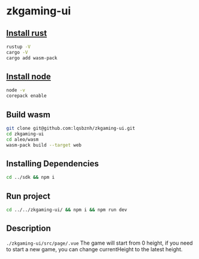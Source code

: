 # zkgaming-ui

## [Install rust](https://rustup.rs/)
``` bash
rustup -V
cargo -V
cargo add wasm-pack
```

## [Install node](https://nodejs.org/en)
``` bash
node -v
corepack enable
```

## Build wasm
``` bash
git clone git@github.com:lqsbznh/zkgaming-ui.git
cd zkgaming-ui
cd aleo/wasm
wasm-pack build --target web
```

## Installing Dependencies
```bash
cd ../sdk && npm i
```

## Run project
```bash
cd ../../zkgaming-ui/ && npm i && npm run dev
```

## Description
`./zkgaming-ui/src/page/.vue`
The game will start from 0 height, if you need to start a new game, you can change currentHeight to the latest height.
